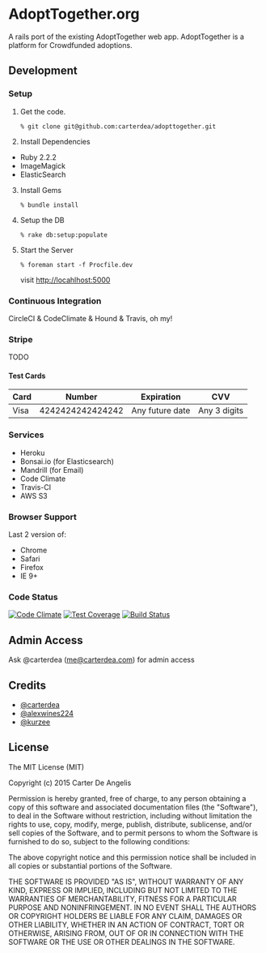# AdoptTogether.org
A rails port of the existing AdoptTogether web app. AdoptTogether is a platform for Crowdfunded adoptions.

## Development

### Setup

1. Get the code.

   ```shell
   % git clone git@github.com:carterdea/adopttogether.git
   ```

2. Install Dependencies 
  * Ruby 2.2.2
  * ImageMagick
  * ElasticSearch

3. Install Gems

    ```shell
    % bundle install
    ```

4. Setup the DB

    ```shell
    % rake db:setup:populate
    ```

5. Start the Server

    ```shell
    % foreman start -f Procfile.dev
    ```
    visit [http://locahlhost:5000](http://localhost:5000)

### Continuous Integration
CircleCI & CodeClimate & Hound & Travis, oh my!

### Stripe
TODO

#### Test Cards

<table>
  <thead>
    <tr>
      <th>Card</th>
      <th>Number</th>
      <th>Expiration</th>
      <th>CVV</th>
    </tr>
  </thead>
  <tbody>
    <tr>
      <td>Visa</td>
      <td>4242424242424242</td>
      <td>Any future date</td>
      <td>Any 3 digits</td>
    </tr>
  </tbody>
</table>

### Services
- Heroku
- Bonsai.io (for Elasticsearch)
- Mandrill (for Email)
- Code Climate
- Travis-CI
- AWS S3

### Browser Support
Last 2 version of:
- Chrome
- Safari
- Firefox
- IE 9+


### Code Status
[![Code Climate](https://codeclimate.com/github/carterdea/adopttogether/badges/gpa.svg)](https://codeclimate.com/github/carterdea/adopttogether)
[![Test Coverage](https://codeclimate.com/github/carterdea/adopttogether/badges/coverage.svg)](https://codeclimate.com/github/carterdea/adopttogether/coverage)
[![Build Status](https://travis-ci.org/carterdea/adopttogether.svg?branch=master)](https://travis-ci.org/carterdea/adopttogether)

## Admin Access
Ask @carterdea (me@carterdea.com) for admin access


Credits
-------
- [@carterdea](https://github.com/carterdea)
- [@alexwines224](https://github.com/Alexwines224)
- [@kurzee](https://github.com/kurzee)

License
-------

The MIT License (MIT)

Copyright (c) 2015 Carter De Angelis

Permission is hereby granted, free of charge, to any person obtaining a copy
of this software and associated documentation files (the "Software"), to deal
in the Software without restriction, including without limitation the rights
to use, copy, modify, merge, publish, distribute, sublicense, and/or sell
copies of the Software, and to permit persons to whom the Software is
furnished to do so, subject to the following conditions:

The above copyright notice and this permission notice shall be included in
all copies or substantial portions of the Software.

THE SOFTWARE IS PROVIDED "AS IS", WITHOUT WARRANTY OF ANY KIND, EXPRESS OR
IMPLIED, INCLUDING BUT NOT LIMITED TO THE WARRANTIES OF MERCHANTABILITY,
FITNESS FOR A PARTICULAR PURPOSE AND NONINFRINGEMENT. IN NO EVENT SHALL THE
AUTHORS OR COPYRIGHT HOLDERS BE LIABLE FOR ANY CLAIM, DAMAGES OR OTHER
LIABILITY, WHETHER IN AN ACTION OF CONTRACT, TORT OR OTHERWISE, ARISING FROM,
OUT OF OR IN CONNECTION WITH THE SOFTWARE OR THE USE OR OTHER DEALINGS IN
THE SOFTWARE.
